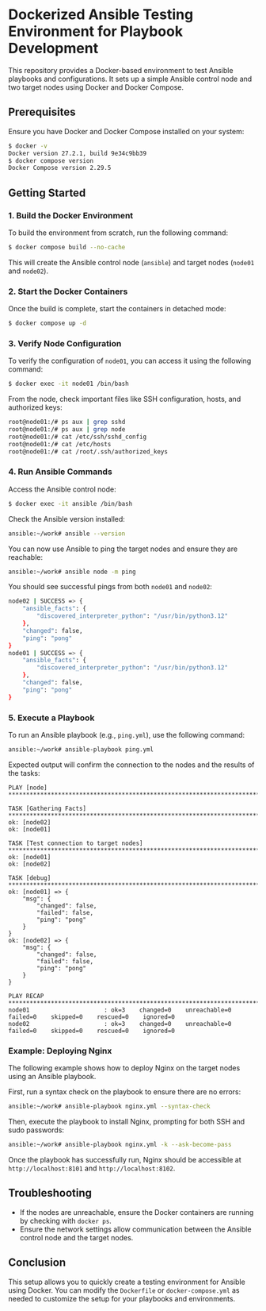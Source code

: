 # Dockerized Ansible Testing Environment for Playbook Development

This repository provides a Docker-based environment to test Ansible playbooks and configurations. It sets up a simple Ansible control node and two target nodes using Docker and Docker Compose.

## Prerequisites

Ensure you have Docker and Docker Compose installed on your system:

```bash
$ docker -v
Docker version 27.2.1, build 9e34c9bb39
$ docker compose version
Docker Compose version 2.29.5
```

## Getting Started

### 1. Build the Docker Environment

To build the environment from scratch, run the following command:

```bash
$ docker compose build --no-cache
```

This will create the Ansible control node (`ansible`) and target nodes (`node01` and `node02`).

### 2. Start the Docker Containers

Once the build is complete, start the containers in detached mode:

```bash
$ docker compose up -d
```

### 3. Verify Node Configuration

To verify the configuration of `node01`, you can access it using the following command:

```bash
$ docker exec -it node01 /bin/bash
```

From the node, check important files like SSH configuration, hosts, and authorized keys:

```bash
root@node01:/# ps aux | grep sshd
root@node01:/# ps aux | grep node
root@node01:/# cat /etc/ssh/sshd_config
root@node01:/# cat /etc/hosts
root@node01:/# cat /root/.ssh/authorized_keys
```

### 4. Run Ansible Commands

Access the Ansible control node:

```bash
$ docker exec -it ansible /bin/bash
```

Check the Ansible version installed:

```bash
ansible:~/work# ansible --version
```

You can now use Ansible to ping the target nodes and ensure they are reachable:

```bash
ansible:~/work# ansible node -m ping
```

You should see successful pings from both `node01` and `node02`:

```bash
node02 | SUCCESS => {
    "ansible_facts": {
        "discovered_interpreter_python": "/usr/bin/python3.12"
    },
    "changed": false,
    "ping": "pong"
}
node01 | SUCCESS => {
    "ansible_facts": {
        "discovered_interpreter_python": "/usr/bin/python3.12"
    },
    "changed": false,
    "ping": "pong"
}
```

### 5. Execute a Playbook

To run an Ansible playbook (e.g., `ping.yml`), use the following command:

```bash
ansible:~/work# ansible-playbook ping.yml
```

Expected output will confirm the connection to the nodes and the results of the tasks:

```plaintext
PLAY [node] *********************************************************************************************************

TASK [Gathering Facts] **********************************************************************************************
ok: [node02]
ok: [node01]

TASK [Test connection to target nodes] ******************************************************************************
ok: [node01]
ok: [node02]

TASK [debug] ********************************************************************************************************
ok: [node01] => {
    "msg": {
        "changed": false,
        "failed": false,
        "ping": "pong"
    }
}
ok: [node02] => {
    "msg": {
        "changed": false,
        "failed": false,
        "ping": "pong"
    }
}

PLAY RECAP **********************************************************************************************************
node01                     : ok=3    changed=0    unreachable=0    failed=0    skipped=0    rescued=0    ignored=0   
node02                     : ok=3    changed=0    unreachable=0    failed=0    skipped=0    rescued=0    ignored=0    
```

### Example: Deploying Nginx

The following example shows how to deploy Nginx on the target nodes using an Ansible playbook. 

First, run a syntax check on the playbook to ensure there are no errors:

```bash
ansible:~/work# ansible-playbook nginx.yml --syntax-check
```

Then, execute the playbook to install Nginx, prompting for both SSH and sudo passwords:

```bash
ansible:~/work# ansible-playbook nginx.yml -k --ask-become-pass
```

Once the playbook has successfully run, Nginx should be accessible at `http://localhost:8101` and `http://localhost:8102`.

## Troubleshooting

- If the nodes are unreachable, ensure the Docker containers are running by checking with `docker ps`.
- Ensure the network settings allow communication between the Ansible control node and the target nodes.

## Conclusion

This setup allows you to quickly create a testing environment for Ansible using Docker. You can modify the `Dockerfile` or `docker-compose.yml` as needed to customize the setup for your playbooks and environments.
